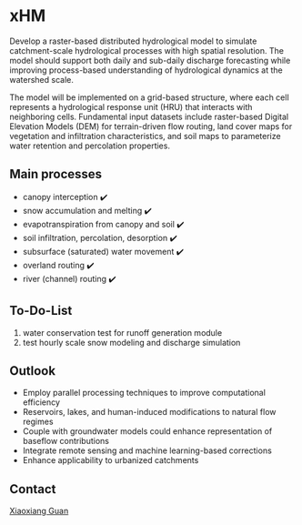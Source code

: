 # xHM

Develop a raster-based distributed hydrological model to simulate catchment-scale hydrological processes with high spatial resolution. The model should support both daily and sub-daily discharge forecasting while improving process-based understanding of hydrological dynamics at the watershed scale.

The model will be implemented on a grid-based structure, where each cell represents a hydrological response unit (HRU) that interacts with neighboring cells. Fundamental input datasets include raster-based Digital Elevation Models (DEM) for terrain-driven flow routing, land cover maps for vegetation and infiltration characteristics, and soil maps to parameterize water retention and percolation properties. 



## Main processes

- canopy interception :heavy_check_mark:
- snow accumulation and melting :heavy_check_mark:
- evapotranspiration from canopy and soil :heavy_check_mark:
- soil infiltration, percolation, desorption :heavy_check_mark:
- subsurface (saturated) water movement :heavy_check_mark:
- overland routing :heavy_check_mark:
- river (channel) routing :heavy_check_mark:

## To-Do-List

1. water conservation test for runoff generation module
2. test hourly scale snow modeling and discharge simulation

## Outlook

- Employ parallel processing techniques to improve computational efficiency
- Reservoirs, lakes, and human-induced modifications to natural flow regimes
- Couple with groundwater models could enhance representation of baseflow contributions
- Integrate remote sensing and machine learning-based corrections
- Enhance applicability to urbanized catchments

## Contact
[Xiaoxiang Guan](https://www.gfz-potsdam.de/staff/guan.xiaoxiang/sec44)

